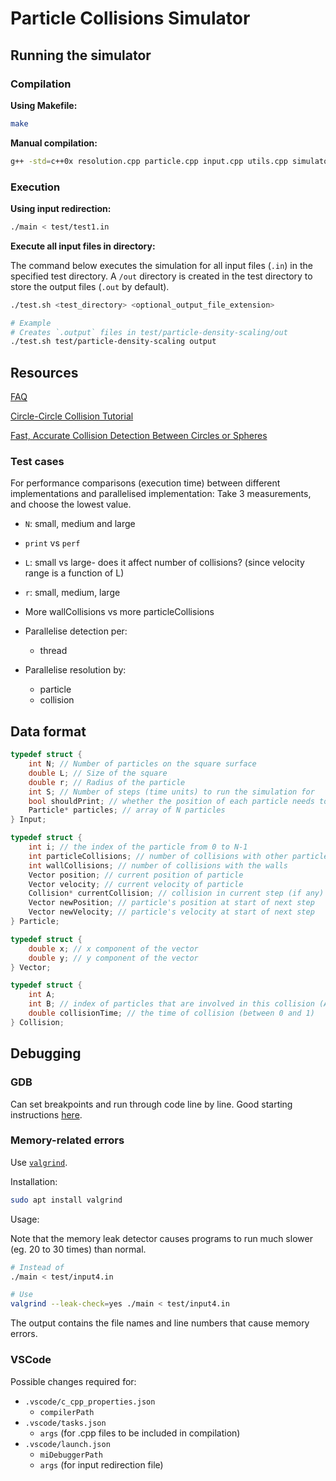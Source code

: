 # Particle Collisions Simulator

## Running the simulator

### Compilation

**Using Makefile:**
```sh
make
```

**Manual compilation:**
```sh
g++ -std=c++0x resolution.cpp particle.cpp input.cpp utils.cpp simulator.cpp collision.cpp collisions.cpp vector.cpp square.cpp -o main
```

### Execution

**Using input redirection:**
```sh
./main < test/test1.in
```

**Execute all input files in directory:**

The command below executes the simulation for all input files (`.in`) in the specified test directory.
A `/out` directory is created in the test directory to store the output files (`.out` by default).

```sh
./test.sh <test_directory> <optional_output_file_extension>

# Example
# Creates `.output` files in test/particle-density-scaling/out 
./test.sh test/particle-density-scaling output
```

## Resources

[FAQ](https://docs.google.com/document/d/1dJs3E7jvWXBgv1yWNvS2jtgS-LRGlAFsqsp7VRqDlSg/edit)

[Circle-Circle Collision Tutorial](http://ericleong.me/research/circle-circle/)

[Fast, Accurate Collision Detection Between Circles or Spheres](https://www.gamasutra.com/view/feature/131424/pool_hall_lessons_fast_accurate_.php?page=2)

### Test cases

For performance comparisons (execution time) between different implementations and parallelised implementation:
Take 3 measurements, and choose the lowest value.

- `N`: small, medium and large
- `print` vs `perf`
- `L`: small vs large- does it affect number of collisions? (since velocity range is a function of L)
- `r`: small, medium, large
- More wallCollisions vs more particleCollisions

- Parallelise detection per:
    - thread
    
- Parallelise resolution by:
    - particle
    - collision

## Data format

```c
typedef struct {
    int N; // Number of particles on the square surface
    double L; // Size of the square
    double r; // Radius of the particle
    int S; // Number of steps (time units) to run the simulation for
    bool shouldPrint; // whether the position of each particle needs to be printed at each step
    Particle* particles; // array of N particles
} Input;
```

```c
typedef struct {
    int i; // the index of the particle from 0 to N-1
    int particleCollisions; // number of collisions with other particles
    int wallCollisions; // number of collisions with the walls
    Vector position; // current position of particle
    Vector velocity; // current velocity of particle
    Collision* currentCollision; // collision in current step (if any) OR nullptr
    Vector newPosition; // particle's position at start of next step
    Vector newVelocity; // particle's velocity at start of next step
} Particle;
```

```c
typedef struct {
    double x; // x component of the vector
    double y; // y component of the vector
} Vector;
```

```c
typedef struct {
    int A;
    int B; // index of particles that are involved in this collision (A < B)
    double collisionTime; // the time of collision (between 0 and 1)
} Collision;
```
## Debugging 

### GDB

Can set breakpoints and run through code line by line.
Good starting instructions [here](https://kb.iu.edu/d/aqsy).

### Memory-related errors

Use [`valgrind`](http://valgrind.org/docs/manual/quick-start.html).

Installation:
```sh
sudo apt install valgrind
```

Usage:

Note that the memory leak detector causes programs to run much slower (eg. 20 to 30 times) than normal.

```sh
# Instead of 
./main < test/input4.in

# Use 
valgrind --leak-check=yes ./main < test/input4.in 
```

The output contains the file names and line numbers that cause memory errors.

### VSCode

Possible changes required for:
- `.vscode/c_cpp_properties.json`
    - `compilerPath`
- `.vscode/tasks.json`
    - `args` (for .cpp files to be included in compilation)
- `.vscode/launch.json`
    - `miDebuggerPath`
    - `args` (for input redirection file)
